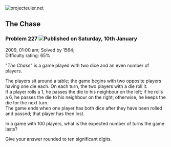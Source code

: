 ![projecteuler.net](images/print_page_logo.png)

## The Chase

### Problem 227 ![](images/icon_info.png)Published on Saturday, 10th January
2009, 01:00 am; Solved by 1564;  
Difficulty rating: 65%

"_The Chase_" is a game played with two dice and an even number of players.

The players sit around a table; the game begins with two opposite players
having one die each. On each turn, the two players with a die roll it.  
If a player rolls a 1, he passes the die to his neighbour on the left; if he
rolls a 6, he passes the die to his neighbour on the right; otherwise, he
keeps the die for the next turn.  
The game ends when one player has both dice after they have been rolled and
passed; that player has then lost.

In a game with 100 players, what is the expected number of turns the game
lasts?

Give your answer rounded to ten significant digits.

  
  

